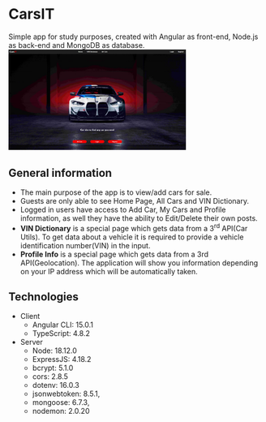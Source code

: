 # CarsIT
Simple app for study purposes, created with Angular as front-end, Node.js as back-end and MongoDB as database.
  <img style="text-align: center" src="/projectImage.jpg" width="350" title="hover text">

<!-- ![Alt text](/projectImage.jpg "Title") -->
## General information
* The main purpose of the app is to view/add cars for sale.
* Guests are only able to see Home Page, All Cars and VIN Dictionary.
* Logged in users have access to Add Car, My Cars and Profile information, as well they have the ability to Edit/Delete their own posts.
* <b>VIN Dictionary</b> is a special page which gets data from a 3<sup>rd</sup> API(Car Utils). To get data about a vehicle it is required to provide a vehicle identification number(VIN) in the input.
* <b>Profile Info</b> is a special page which gets data from a 3rd API(Geolocation). The application will show you information depending on your IP address which will be automatically taken.

## Technologies 
* Client
    * Angular CLI: 15.0.1
    * TypeScript: 4.8.2
* Server
    * Node: 18.12.0
    * ExpressJS: 4.18.2
    * bcrypt: 5.1.0
    * cors: 2.8.5
    * dotenv: 16.0.3
    * jsonwebtoken: 8.5.1,
    * mongoose: 6.7.3,
    * nodemon: 2.0.20
